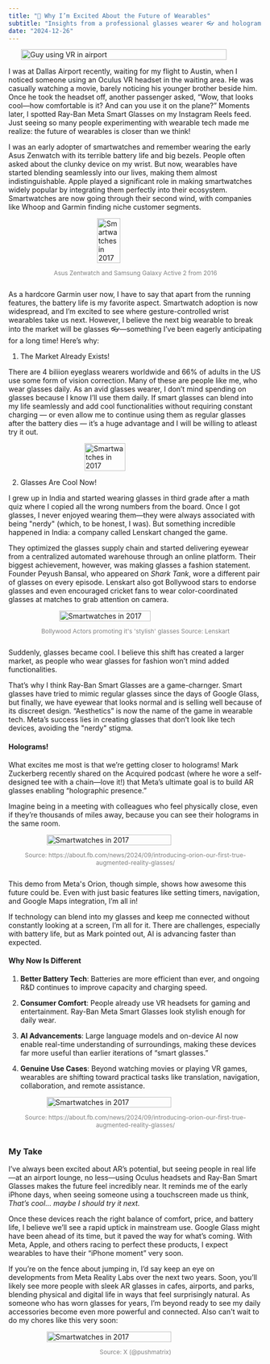 ```yaml
---
title: "👀 Why I’m Excited About the Future of Wearables"
subtitle: "Insights from a professional glasses wearer 👓 and hologram enthusiast"
date: "2024-12-26"
---
```



<div style="display: flex; flex-direction: column; justify-content: center; align-items: center;">
  <img src="/images/airport-vr.png" alt="Guy using VR in airport" style="width:90%; height:auto;">
  <!-- <p style="text-align: center; font-size: 0.5rem; color: gray;">Source: AI-Generated</p> -->
</div>



I was at Dallas Airport recently, waiting for my flight to Austin, when I noticed someone using an Oculus VR headset in the waiting area. He was casually watching a movie, barely noticing his younger brother beside him. Once he took the headset off, another passenger asked, “Wow, that looks cool—how comfortable is it? And can you use it on the plane?” Moments later, I spotted Ray-Ban Meta Smart Glasses on my Instagram Reels feed. Just seeing so many people experimenting with wearable tech made me realize: the future of wearables is closer than we think!

I was an early adopter of smartwatches and remember wearing the early Asus Zenwatch with its terrible battery life and big bezels. People often asked about the clunky device on my wrist. But now, wearables have started blending seamlessly into our lives, making them almost indistinguishable. Apple played a significant role in making smartwatches widely popular by integrating them perfectly into their ecosystem. Smartwatches are now going through their second wind, with companies like Whoop and Garmin finding niche customer segments.

<div style="display: flex; flex-direction: column; justify-content: center; align-items: center;">
  <img src="/images/smart-watch.png" alt="Smartwatches in 2017" style="width:30%; height:auto;">
  <p style="text-align: center; font-size: 0.75rem; color: gray;">Asus Zentwatch and Samsung Galaxy Active 2 from 2016</p> 
</div>


As a hardcore Garmin user now, I have to say that apart from the running features, the battery life is my favorite aspect. Smartwatch adoption is now widespread, and I’m excited to see where gesture-controlled wrist wearables take us next. However, I believe the next big wearable to break into the market will be  glasses 👓—something I’ve been eagerly anticipating for a long time! Here’s why:

 1. The Market Already Exists! 
 
 There are 4 biliion eyeglass wearers worldwide and 66% of adults in the US use some form of vision correction. Many of these are people like me, who wear glasses daily. As an avid glasses wearer, I don’t mind spending on glasses because I know I’ll use them daily. If smart glasses can blend into my life seamlessly and add cool functionalities without requiring constant charging — or even allow me to continue using them as regular glasses after the battery dies — it’s a huge advantage and I will be willing to atleast try it out. 

 <div style="display: flex; flex-direction: column; justify-content: center; align-items: center;">
  <img src="/images/glasses-personal.png" alt="Smartwatches in 2017" style="width:40%; height:auto;">
  <!-- <p style="text-align: center; font-size: 0.5rem; color: gray;">Asus Zentwatch 2 and Samsung Galaxy Active 2 from 2016</p>  -->
</div>


 2. Glasses Are Cool Now!
 
 I grew up in India and started wearing glasses in third grade after a math quiz where I copied all the wrong numbers from the board. Once I got glasses, I never enjoyed wearing them—they were always associated with being "nerdy" (which, to be honest, I was). But something incredible happened in India: a company called Lenskart changed the game.
 
 They optimized the glasses supply chain and started delivering eyewear from a centralized automated warehouse through an online platform. Their biggest achievement, however, was making glasses a fashion statement. Founder Peyush Bansal, who appeared on  _Shark Tank_, wore a different pair of glasses on every episode. Lenskart also got Bollywood stars to endorse glasses and even encouraged cricket fans to wear color-coordinated glasses at matches to grab attention on camera.

 <div style="display: flex; flex-direction: column; justify-content: center; align-items: center;">
  <img src="/images/lenskart.png" alt="Smartwatches in 2017" style="width:60%; height:auto;">
  <p style="text-align: center; font-size: 0.75rem; color: gray;">Bollywood Actors promoting it's 'stylish' glasses Source: Lenskart</p> 
</div>
 
 
 Suddenly, glasses became cool. I believe this shift has created a larger market, as people who wear glasses for fashion won’t mind added functionalities.



That’s why I think Ray-Ban Smart Glasses are a game-charnger. Smart glasses have tried to mimic regular glasses since the days of Google Glass, but finally, we have eyewear that looks normal and is selling well because of its discreet design. “Aesthetics” is now the name of the game in wearable tech. Meta’s success lies in creating glasses that don’t look like tech devices, avoiding the "nerdy" stigma.

#### Holograms!

What excites me most is that we’re getting closer to holograms! Mark Zuckerberg recently shared on the  Acquired podcast (where he wore a self-designed tee with a chain—love it!) that Meta’s ultimate goal is to build AR glasses enabling “holographic presence.”

Imagine being in a meeting with colleagues who feel physically close, even if they’re thousands of miles away, because you can see their holograms in the same room.

<div style="display: flex; flex-direction: column; justify-content: center; align-items: center;">
  <img src="https://about.fb.com/wp-content/uploads/2024/09/04_recipes.gif?resize=960%2C836" alt="Smartwatches in 2017" style="width:70%; height:auto;">
  <p style="text-align: center; font-size: 0.75rem; color: gray;">Source: https://about.fb.com/news/2024/09/introducing-orion-our-first-true-augmented-reality-glasses/ </p> 
</div>


This demo from Meta's Orion, though simple, shows how awesome this future could be. Even with just basic features like setting timers, navigation, and Google Maps integration, I’m all in!

If technology can blend into my glasses and keep me connected without constantly looking at a screen, I’m all for it. There are challenges, especially with battery life, but as Mark pointed out, AI is advancing faster than expected.

#### Why Now Is Different

1.  **Better Battery Tech**: Batteries are more efficient than ever, and ongoing R&D continues to improve capacity and charging speed.
    
2.  **Consumer Comfort**: People already use VR headsets for gaming and entertainment. Ray-Ban Meta Smart Glasses look stylish enough for daily wear.
    
3.  **AI Advancements**: Large language models and on-device AI now enable real-time understanding of surroundings, making these devices far more useful than earlier iterations of “smart glasses.”
    
4.  **Genuine Use Cases**: Beyond watching movies or playing VR games, wearables are shifting toward practical tasks like translation, navigation, collaboration, and remote assistance.

<div style="display: flex; flex-direction: column; justify-content: center; align-items: center;">
  <img src="https://about.fb.com/wp-content/uploads/2024/09/05_whatcomesnext.png?resize=960%2C836" alt="Smartwatches in 2017" style="width:70%; height:auto;">
  <p style="text-align: center; font-size: 0.75rem; color: gray;">Source: https://about.fb.com/news/2024/09/introducing-orion-our-first-true-augmented-reality-glasses/ </p> 
</div>
    

### My Take

I’ve always been excited about AR’s potential, but seeing people in real life—at an airport lounge, no less—using Oculus headsets and Ray-Ban Smart Glasses makes the future feel incredibly near. It reminds me of the early iPhone days, when seeing someone using a touchscreen made us think,  _That’s cool… maybe I should try it next._

Once these devices reach the right balance of comfort, price, and battery life, I believe we’ll see a rapid uptick in mainstream use. Google Glass might have been ahead of its time, but it paved the way for what’s coming. With Meta, Apple, and others racing to perfect these products, I expect wearables to have their “iPhone moment” very soon.

If you’re on the fence about jumping in, I’d say keep an eye on developments from Meta Reality Labs over the next two years. Soon, you’ll likely see more people with sleek AR glasses in cafes, airports, and parks, blending physical and digital life in ways that feel surprisingly natural. As someone who has worn glasses for years, I’m beyond ready to see my daily accessories become even more powerful and connected. Also can't wait to do my chores like this very soon: 

<div style="display: flex; flex-direction: column; justify-content: center; align-items: center;">
  <img src="/images/ar-chores.png" alt="Smartwatches in 2017" style="width:70%; height:auto;">
  <p style="text-align: center; font-size: 0.75rem; color: gray;">Source: X (@pushmatrix) </p> 
</div>